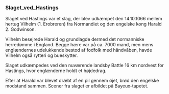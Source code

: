 ### Slaget_ved_Hastings


Slaget ved Hastings var et slag, der blev udkæmpet den 14.10.1066 mellem hertug Vilhelm (1. Erobreren) fra Normandiet og den engelske kong Harald 2. Godwinson.

Vilhelm besejrede Harald og grundlagde dermed det normanniske herredømme i England. Begge hære var på ca. 7000 mand, men mens englændernes udelukkende bestod af fodfolk med håndvåben, havde Vilhelm også rytteri og bueskytter.

Slaget udkæmpedes ved den nuværende landsby Battle 16 km nordvest for Hastings, hvor englænderne holdt et højdedrag.

Efter at Harald var blevet dræbt af en pil gennem øjet, brød den engelske modstand sammen. Scener fra slaget er afbildet på Bayeux-tapetet.